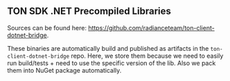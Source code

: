 ﻿## TON SDK .NET Precompiled Libraries

Sources can be found here: https://github.com/radianceteam/ton-client-dotnet-bridge.

These binaries are automatically build and published as artifacts in the `ton-client-dotnet-bridge` repo.
Here, we store them because we need to easily run build/tests + need to use the specific version of the lib.
Also we pack them into NuGet package automatically.
